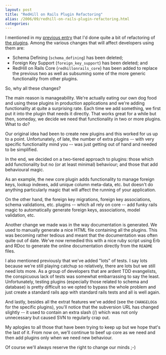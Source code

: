 ```yaml
---
layout: post
title: "RedHill on Rails Plugin Refactoring"
alias: /2006/09/redhill-on-rails-plugin-refactoring.html
categories:
---
```

I mentioned in my [previous entry](/blog/2006/09/07/foreign-key-associations-plugin) that I'd done quite a bit of refactoring of [the plugins](https://github.com/harukizaemon/redhillonrails). Among the various changes that will affect developers using them are:

* Schema Defining (`schema_defining`) has been deleted;
* Foreign Key Support (`foreign_key_support`) has been deleted; and
* RedHill on Rails Core (`redhillonrails_core`) has been added to replace the previous two as well as subsuming some of the more generic functionality from other plugins.

So, why all these changes?

The main reason is manageability. We're actually eating our own dog food and using these plugins in production applications and we're adding functionality at quite a surprising rate. Each time we add something, we first put it into the plugin that needs it directly. That works great for a while but then, someday, we decide we need that functionality in two or more plugins. What to do?

Our original idea had been to create new plugins and this worked for us up to a point. Unfortunately, of late, the number of extra plugins -- with very specific functionality mind you -- was just getting out of hand and needed to be simplified.

In the end, we decided on a two-tiered approach to plugins: those which add functionality but no (or at least minimal) behaviour; and those that add behavioural magic.

As an example, the new core plugin adds functionality to manage foreign keys, lookup indexes, add unique column meta-data, etc. but doesn't do anything particularly magic that will affect the running of your application.

On the other hand, the foreign key migrations, foreign key associations, schema validations, etc. plugins -- which all rely on core -- add funky rails magic to automatically generate foreign keys, associations, model validation, etc.

Another change we made was in the way documentation is generated. We used to manually generate a nice HTML file containing all the plugins. This was becoming rather tedious and meant that the documentation was often quite out of date. We've now remedied this with a nice ruby script using Erb and RDoc to generate the online documentation directly from the `README` files.

I also mentioned previously that we've added "lots" of tests. I say lots because we're still playing catchup so relatively, there are lots but we still need lots more. As a group of developers that are ardent TDD evangelists, the conspicuous lack of tests was somewhat embarrassing to say the least. Unfortunately, testing plugins (especially those related to schema and database) is pretty difficult so we opted to bypass the whole problem and just create a standard rails app with standard rails tests and all is well again.

And lastly, besides all the extrat features we've added (see the `CHANGELOG`s for the specific plugins), you'll notice that the subversion URL has changed slightly -- it used to contain an extra slash (/) which was not only unnecessary but caused SVN to regularly crap out.

My aplogies to all those that have been trying to keep up but we hope that's the last of it. From now on, we'll continue to beef up core as we need and then add plugins only when we need new behaviour.

Of course we'll always reserve the right to change our minds ;-)
